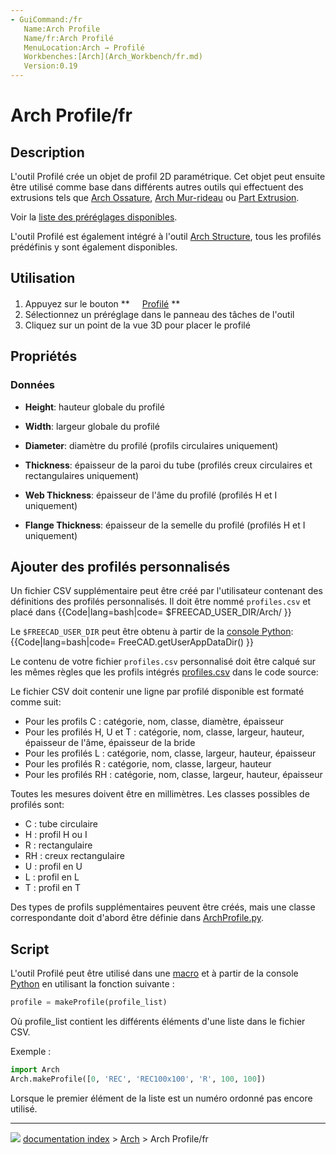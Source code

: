 ```yaml
---
- GuiCommand:/fr
   Name:Arch Profile
   Name/fr:Arch Profilé
   MenuLocation:Arch → Profilé
   Workbenches:[Arch](Arch_Workbench/fr.md)
   Version:0.19
---
```


# Arch Profile/fr

## Description

L\'outil Profilé crée un objet de profil 2D paramétrique. Cet objet peut ensuite être utilisé comme base dans différents autres outils qui effectuent des extrusions tels que [Arch Ossature](Arch_Frame/fr.md), [Arch Mur-rideau](Arch_CurtainWall/fr.md) ou [Part Extrusion](Part_Extrude/fr.md).

Voir la [liste des préréglages disponibles](https://github.com/FreeCAD/FreeCAD/blob/master/src/Mod/Arch/Presets/profiles.csv).

L\'outil Profilé est également intégré à l\'outil [Arch Structure](Arch_Structure/fr.md), tous les profilés prédéfinis y sont également disponibles.

## Utilisation

1.  Appuyez sur le bouton **<img src="images/Arch_Profile.svg" width=16px> [Profilé](Arch_Profile/fr.md)
**
2.  Sélectionnez un préréglage dans le panneau des tâches de l\'outil
3.  Cliquez sur un point de la vue 3D pour placer le profilé

## Propriétés

### Données

-    **Height**: hauteur globale du profilé

-    **Width**: largeur globale du profilé

-    **Diameter**: diamètre du profilé (profils circulaires uniquement)

-    **Thickness**: épaisseur de la paroi du tube (profilés creux circulaires et rectangulaires uniquement)

-    **Web Thickness**: épaisseur de l\'âme du profilé (profilés H et I uniquement)

-    **Flange Thickness**: épaisseur de la semelle du profilé (profilés H et I uniquement)

## Ajouter des profilés personnalisés 

Un fichier CSV supplémentaire peut être créé par l\'utilisateur contenant des définitions des profilés personnalisés. Il doit être nommé `profiles.csv` et placé dans {{Code|lang=bash|code=
$FREECAD_USER_DIR/Arch/
}}

Le `$FREECAD_USER_DIR` peut être obtenu à partir de la [console Python](Python_console/fr.md): {{Code|lang=bash|code=
FreeCAD.getUserAppDataDir()
}}

Le contenu de votre fichier `profiles.csv` personnalisé doit être calqué sur les mêmes règles que les profils intégrés [profiles.csv](https://github.com/FreeCAD/FreeCAD/blob/master/src/Mod/Arch/Presets/profiles.csv) dans le code source:

Le fichier CSV doit contenir une ligne par profilé disponible est formaté comme suit:

-   Pour les profils C : catégorie, nom, classe, diamètre, épaisseur
-   Pour les profilés H, U et T : catégorie, nom, classe, largeur, hauteur, épaisseur de l\'âme, épaisseur de la bride
-   Pour les profilés L : catégorie, nom, classe, largeur, hauteur, épaisseur
-   Pour les profilés R : catégorie, nom, classe, largeur, hauteur
-   Pour les profilés RH : catégorie, nom, classe, largeur, hauteur, épaisseur

Toutes les mesures doivent être en millimètres. Les classes possibles de profilés sont:

-   C : tube circulaire
-   H : profil H ou I
-   R : rectangulaire
-   RH : creux rectangulaire
-   U : profil en U
-   L : profil en L
-   T : profil en T

Des types de profils supplémentaires peuvent être créés, mais une classe correspondante doit d\'abord être définie dans [ArchProfile.py](https://github.com/FreeCAD/FreeCAD/blob/master/src/Mod/Arch/ArchProfile.py).

## Script

L\'outil Profilé peut être utilisé dans une [macro](macros/fr.md) et à partir de la console [Python](Python/fr.md) en utilisant la fonction suivante :


```python
profile = makeProfile(profile_list)
```

Où profile_list contient les différents éléments d\'une liste dans le fichier CSV.

Exemple :


```python
import Arch
Arch.makeProfile([0, 'REC', 'REC100x100', 'R', 100, 100])
```

Lorsque le premier élément de la liste est un numéro ordonné pas encore utilisé.



---
![](images/Right_arrow.png) [documentation index](../README.md) > [Arch](Arch_Workbench.md) > Arch Profile/fr

